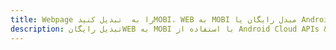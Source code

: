 ---title: Webpage را به  تبدیل کنیدMOBI، WEB به MOBI مبدل رایگان یا Android SDKdescription: تبدیل رایگانWEB به MOBI با استفاده از Android Cloud APIs & SDK همچنین اسناد PDF را در Cloud ایجاد، ویرایش و رندر کنید.---